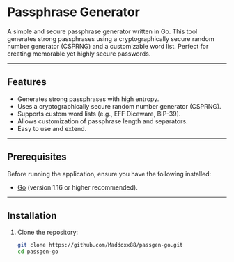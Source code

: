 # Passphrase Generator

A simple and secure passphrase generator written in Go. This tool generates strong passphrases using a cryptographically secure random number generator (CSPRNG) and a customizable word list. Perfect for creating memorable yet highly secure passwords.

---

## Features
- Generates strong passphrases with high entropy.
- Uses a cryptographically secure random number generator (CSPRNG).
- Supports custom word lists (e.g., EFF Diceware, BIP-39).
- Allows customization of passphrase length and separators.
- Easy to use and extend.

---

## Prerequisites
Before running the application, ensure you have the following installed:
- [Go](https://golang.org/dl/) (version 1.16 or higher recommended).

---

## Installation
1. Clone the repository:
   ```bash
   git clone https://github.com/Maddoxx88/passgen-go.git
   cd passgen-go